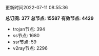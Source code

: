 更新时间2022-07-11 08:55:36

**总订阅: 377**
**总节点: 15587**
**有效节点: 4429**
- trojan节点: 394
- ss节点: 1680
- ssr节点: 59
- v2ray节点: 2296

